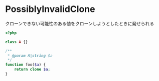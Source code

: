 # PossiblyInvalidClone

クローンできない可能性のある値をクローンしようとしたときに発せられる

```php
<?php

class A {}

/**
 * @param A|string $a
 */
function foo($a) {
    return clone $a;
}
```
